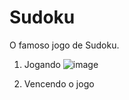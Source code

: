 # Sudoku

O famoso jogo de Sudoku.

1. Jogando
![image](https://user-images.githubusercontent.com/25599308/192729176-dc75a96f-f4ca-4ce2-ac30-88d752137a39.png)

2. Vencendo o jogo

